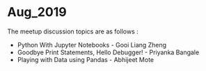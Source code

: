 # Aug_2019
The meetup discussion topics are as follows : 
* Python With Jupyter Notebooks - Gooi Liang Zheng
* Goodbye Print Statements, Hello Debugger! - Priyanka Bangale
* Playing with Data using Pandas - Abhijeet Mote
